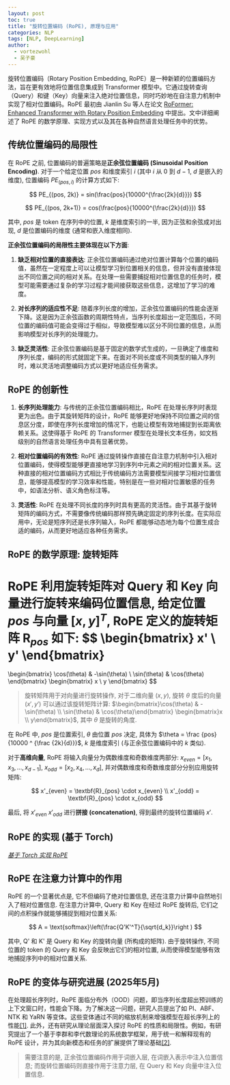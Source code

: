 ```yaml
---
layout: post
toc: true
title: "旋转位置编码 (RoPE), 原理与应用"
categories: NLP
tags: [NLP, DeepLearning]
author:
  - vortezwohl
  - 吴子豪
---
```

旋转位置编码（Rotary Position Embedding, RoPE）是一种新颖的位置编码方法，旨在更有效地将位置信息集成到 Transformer 模型中。它通过旋转查询（Query）和键（Key）向量来注入绝对位置信息，同时巧妙地在自注意力机制中实现了相对位置编码。RoPE 最初由 Jianlin Su 等人在论文 [RoFormer: Enhanced Transformer with Rotary Position Embedding](https://arxiv.org/abs/2104.09864) 中提出。文中详细阐述了 RoPE 的数学原理、实现方式以及其在各种自然语言处理任务中的优势。

## 传统位置编码的局限性

在 RoPE 之前, 位置编码的普遍策略是**正余弦位置编码 (Sinusoidal Position Encoding)**. 对于一个给定位置 $pos$ 和维度索引 $i$ (其中 $i$ 从 0 到 $d - 1$, $d$ 是嵌入的维度), 位置编码 $PE_{(pos, i)}$ 的计算方式如下: 

$$
PE_{(pos, 2k)} = sin(\frac{pos}{10000^{\frac{2k}{d}}})
$$

$$
PE_{(pos, 2k+1)} = cos(\frac{pos}{10000^{\frac{2k}{d}}})
$$

其中, $pos$ 是 token 在序列中的位置, $k$ 是维度索引的一半, 因为正弦和余弦成对出现, $d$ 是位置编码的维度 (通常和嵌入维度相同).

**正余弦位置编码的局限性主要体现在以下方面**:

1. **缺乏相对位置的直接表达**: 正余弦位置编码通过绝对位置计算每个位置的编码值，虽然在一定程度上可以让模型学习到位置相关的信息，但并没有直接体现出不同位置之间的相对关系。在处理一些需要捕捉相对位置信息的任务时，模型可能需要通过复杂的学习过程才能间接获取这些信息，这增加了学习的难度。

2. **对长序列的适应性不足**: 随着序列长度的增加，正余弦位置编码的性能会逐渐下降。这是因为正余弦函数的周期性特点，当序列长度超出一定范围后，不同位置的编码值可能会变得过于相似，导致模型难以区分不同位置的信息，从而影响模型对长序列的处理能力。

3. **缺乏灵活性**: 正余弦位置编码是基于固定的数学式生成的，一旦确定了维度和序列长度，编码的形式就固定下来。在面对不同长度或不同类型的输入序列时，难以灵活地调整编码方式以更好地适应任务需求。

## RoPE 的创新性

1. **长序列处理能力**: 与传统的正余弦位置编码相比，RoPE 在处理长序列时表现更为出色。由于其旋转矩阵的设计，RoPE 能够更好地保持不同位置之间的信息区分度，即使在序列长度增加的情况下，也能让模型有效地捕捉到长距离依赖关系。这使得基于 RoPE 的 Transformer 模型在处理长文本任务，如文档级别的自然语言处理任务中具有显著优势。

2. **相对位置编码的有效性**: RoPE 通过旋转操作直接在自注意力机制中引入相对位置编码，使得模型能够更直接地学习到序列中元素之间的相对位置关系。这种直接的相对位置编码方式相比于传统编码方法需要模型间接学习相对位置信息，能够提高模型的学习效率和性能，特别是在一些对相对位置敏感的任务中，如语法分析、语义角色标注等。

3. **灵活性**: RoPE 在处理不同长度的序列时具有更高的灵活性。由于其基于旋转矩阵的编码方式，不需要像传统编码那样预先确定固定的序列长度。在实际应用中，无论是短序列还是长序列输入，RoPE 都能够动态地为每个位置生成合适的编码，从而更好地适应各种任务需求。

## RoPE 的数学原理: 旋转矩阵

**RoPE 利用旋转矩阵对 Query 和 Key 向量进行旋转**来编码位置信息, 给定位置 $pos$ 与向量 $[x, y]^T$, RoPE 定义的旋转矩阵 $\textbf{R}_{pos}$ 如下:
$$
\begin{bmatrix}
x' \\
y'
\end{bmatrix}
=
\begin{bmatrix}
\cos(\theta) & -\sin(\theta) \\
\sin(\theta) & \cos(\theta)
\end{bmatrix}
\begin{bmatrix}
x \\
y
\end{bmatrix}
$$

> 旋转矩阵用于对向量进行旋转操作, 对于二维向量 $(x, y)$, 旋转 $\theta$ 度后的向量 $(x', y')$ 可以通过该旋转矩阵计算: $\begin{bmatrix}\cos(\theta) & -\sin(\theta) \\ \sin(\theta) & \cos(\theta)\end{bmatrix} \begin{bmatrix}x \\ y\end{bmatrix}$, 其中 $\theta$ 是旋转的角度.

在 RoPE 中, $pos$ 是位置索引, $\theta$ 由位置 $pos$ 决定, 具体为 $\theta = \frac {pos}{10000 ^ {\frac {2k}{d}}}$, $k$ 是维度索引 (与正余弦位置编码中的 $k$ 类似). 

对于**高维向量**, RoPE 将输入向量分为偶数维度和奇数维度两部分: $x_{even} = [x_1, x_3, ..., x_{d-1}]$, $x_{odd} = [x_2, x_4, ..., x_d]$, 并对偶数维度和奇数维度部分分别应用旋转矩阵:

$$
x'_{even} = \textbf{R}_{pos} \cdot x_{even} \\
x'_{odd} = \textbf{R}_{pos} \cdot x_{odd}
$$

最后, 将 $x'_{even}$ $x'_{odd}$ 进行**拼接 (concatenation)**, 得到最终的旋转位置编码 $x'$.

## RoPE 的实现 (基于 Torch)

[*基于 Torch 实现 RoPE*](https://vortezwohl.github.io/dl/2025/07/28/BuildTransformerEncoderFromScratch.html#%E5%9F%BA%E4%BA%8E-torch-%E5%AE%9E%E7%8E%B0-rope-%E4%BD%8D%E7%BD%AE%E7%BC%96%E7%A0%81%E6%A8%A1%E5%9D%97)

## RoPE 在注意力计算中的作用

RoPE 的一个显著优点是, 它不但编码了绝对位置信息, 还在注意力计算中自然地引入了相对位置信息. 在注意力计算中, Query 和 Key 在经过 RoPE 旋转后, 它们之间的点积操作就能够捕捉到相对位置关系: 

$$
A = \text{softmax}\left(\frac{Q'K'^T}{\sqrt{d_k}}\right )
$$

其中, Q' 和 K' 是 Query 和 Key 的旋转向量 (所构成的矩阵). 由于旋转操作, 不同位置的 token 的 Query 和 Key 会反映出它们的相对位置, 从而使得模型能够有效地捕捉序列中的相对位置关系. 

## RoPE 的变体与研究进展 (2025年5月)

在处理超长序列时，RoPE 面临分布外（OOD）问题，即当序列长度超出预训练的上下文窗口时，性能会下降。为了解决这一问题，研究人员提出了如 PI、ABF、NTK 和 YaRN 等变体。这些变体通过不同的缩放机制来增强模型在超长序列上的性能[[1]](https://openreview.net/forum?id=Y6yz85kqL9). 此外，还有研究从理论层面深入探讨 RoPE 的性质和局限性。例如，有研究提出了一个基于李群和李代数理论的系统数学框架，用于统一和解释现有的 RoPE 设计，并为其向新模态和任务的扩展提供了理论基础[[2]](https://export-test.arxiv.org/abs/2504.06308v1).

> 需要注意的是, 正余弦位置编码作用于词嵌入层, 在词嵌入表示中注入位置信息; 而旋转位置编码则直接作用于注意力层, 在 Query 和 Key 向量中注入位置信息.